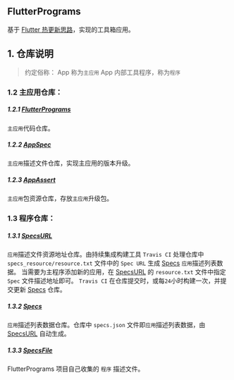 ## FlutterPrograms

基于 [Flutter 热更新思路](https://nuttalk.com)，实现的工具箱应用。

## 1. 仓库说明

> 约定俗称：
> App 称为`主应用`
> App 内部工具程序，称为`程序`

### 1.2 主应用仓库：

##### 1.2.1 [FlutterPrograms](https://github.com/FlutterPrograms/FlutterPrograms)
`主应用`代码仓库。
##### 1.2.2 [AppSpec](https://github.com/FlutterPrograms/AppSpec)
`主应用`描述文件仓库，实现主应用的版本升级。
##### 1.2.3 [AppAssert](https://github.com/FlutterPrograms/AppAssert)
`主应用`包资源仓库，存放`主应用`升级包。

### 1.3 程序仓库：

##### 1.3.1 [SpecsURL](https://github.com/FlutterPrograms/SpecsURL)
`应用`描述文件资源地址仓库。由持续集成构建工具 `Travis CI` 处理仓库中 `specs_resource/resource.txt` 文件中的 `Spec URL` 生成 [Specs](https://github.com/FlutterPrograms/Specs) `应用`描述列表数据。
当需要为主程序添加新的应用，在 [SpecsURL](https://github.com/FlutterPrograms/SpecsURL) 的 `resource.txt` 文件中指定 `Spec` 文件描述地址即可。 `Travis CI` 在仓库提交时，或每`24`小时构建一次，并提交更新 [Specs](https://github.com/FlutterPrograms/Specs) 仓库。

##### 1.3.2 [Specs](https://github.com/FlutterPrograms/Specs)
`应用`描述列表数据仓库。仓库中 `specs.json` 文件即`应用`描述列表数据，由 [SpecsURL](https://github.com/FlutterPrograms/SpecsURL) 自动生成。

##### 1.3.3 [SpecsFile](https://github.com/FlutterPrograms/SpecsFile)
FlutterPrograms 项目自己收集的 `程序` 描述文件。






